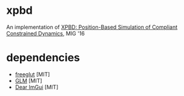 # xpbd

An implementation of [XPBD: Position-Based Simulation of Compliant Constrained Dynamics](https://matthias-research.github.io/pages/publications/XPBD.pdf), MIG '16

# dependencies

- [freeglut](http://freeglut.sourceforge.net/) [MIT]
- [GLM](https://github.com/g-truc/glm) [MIT]
- [Dear ImGui](https://github.com/ocornut/imgui) [MIT]

